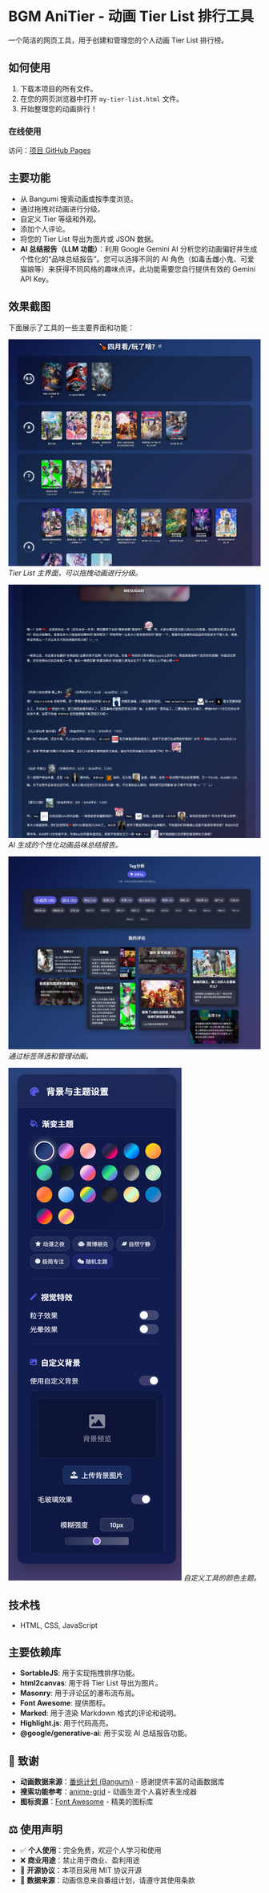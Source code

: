 # BGM AniTier - 动画 Tier List 排行工具

一个简洁的网页工具，用于创建和管理您的个人动画 Tier List 排行榜。

## 如何使用

1.  下载本项目的所有文件。
2.  在您的网页浏览器中打开 `my-tier-list.html` 文件。
3.  开始整理您的动画排行！

### 在线使用

访问：[项目 GitHub Pages](https://dsgrou.dpdns.org/my-tier-list)

## 主要功能

-   从 Bangumi 搜索动画或按季度浏览。
-   通过拖拽对动画进行分级。
-   自定义 Tier 等级和外观。
-   添加个人评论。
-   将您的 Tier List 导出为图片或 JSON 数据。
-   **AI 总结报告（LLM 功能）**：利用 Google Gemini AI 分析您的动画偏好并生成个性化的“品味总结报告”。您可以选择不同的 AI 角色（如毒舌雌小鬼、可爱猫娘等）来获得不同风格的趣味点评。此功能需要您自行提供有效的 Gemini API Key。

## 效果截图

下面展示了工具的一些主要界面和功能：

![Tier List 主界面](截图/tierlist.png)
*Tier List 主界面，可以拖拽动画进行分级。*

![AI 动画总结报告](截图/LLM动画总结.png)
*AI 生成的个性化动画品味总结报告。*

![标签筛选功能](截图/tag.png)
*通过标签筛选和管理动画。*

![自定义主题](截图/主题.png)
*自定义工具的颜色主题。*

## 技术栈

-   HTML, CSS, JavaScript

## 主要依赖库

-   **SortableJS**: 用于实现拖拽排序功能。
-   **html2canvas**: 用于将 Tier List 导出为图片。
-   **Masonry**: 用于评论区的瀑布流布局。
-   **Font Awesome**: 提供图标。
-   **Marked**: 用于渲染 Markdown 格式的评论和说明。
-   **Highlight.js**: 用于代码高亮。
-   **@google/generative-ai**: 用于实现 AI 总结报告功能。

## 🙏 致谢

-   **动画数据来源**：[番组计划 (Bangumi)](https://bgm.tv/) - 感谢提供丰富的动画数据库
-   **搜索功能参考**：[anime-grid](https://github.com/itorr/anime-grid) - 动画生涯个人喜好表生成器
-   **图标资源**：[Font Awesome](https://fontawesome.com/) - 精美的图标库

## ⚖️ 使用声明

-   ✅ **个人使用**：完全免费，欢迎个人学习和使用
-   ❌ **商业用途**：禁止用于商业、盈利用途
-   📝 **开源协议**：本项目采用 MIT 协议开源
-   🔗 **数据来源**：动画信息来自番组计划，请遵守其使用条款
